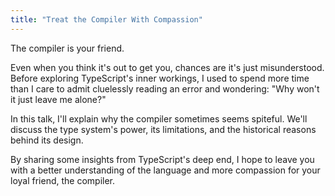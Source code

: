 ```yaml
---
title: "Treat the Compiler With Compassion"
---
```


The compiler is your friend.

Even when you think it's out to get you, chances are it's just misunderstood. Before exploring TypeScript's inner workings, I used to spend more time than I care to admit cluelessly reading an error and wondering: "Why won't it just leave me alone?"

In this talk, I'll explain why the compiler sometimes seems spiteful. We'll discuss the type system's power, its limitations, and the historical reasons behind its design.

By sharing some insights from TypeScript's deep end, I hope to leave you with a better understanding of the language and more compassion for your loyal friend, the compiler.
